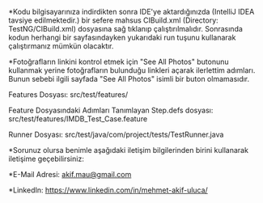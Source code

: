 *Kodu bilgisayarınıza indirdikten sonra IDE'ye aktardığınızda (IntelliJ IDEA tavsiye edilmektedir.) bir sefere mahsus CIBuild.xml (Directory: TestNG/CIBuild.xml) dosyasına sağ tıklanıp çalıştırılmalıdır. Sonrasında kodun herhangi bir sayfasındayken yukarıdaki run tuşunu kullanarak çalıştırmanız mümkün olacaktır.

*Fotoğrafların linkini kontrol etmek için "See All Photos" butonunu kullanmak yerine fotoğrafların bulunduğu linkleri açarak ilerlettim adımları. Bunun sebebi ilgili sayfada "See All Photos" isimli bir buton olmamasıdır.

Features Dosyası: src/test/features/

Feature Dosyasındaki Adımları Tanımlayan Step.defs dosyası: src/test/features/IMDB_Test_Case.feature

Runner Dosyası: src/test/java/com/project/tests/TestRunner.java

*Sorunuz olursa benimle aşağıdaki iletişim bilgilerinden birini kullanarak iletişime geçebilirsiniz:

*E-Mail Adresi: akif.mau@gmail.com

*LinkedIn: https://www.linkedin.com/in/mehmet-akif-uluca/

